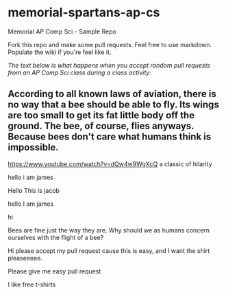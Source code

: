 # memorial-spartans-ap-cs
Memorial AP Comp Sci - Sample Repo

Fork this repo and make some pull requests. Feel free to use markdown.  Populate the wiki if you're feel like it.

_The text below is what happens when you accept random pull requests from an AP Comp Sci class during a class activity:_

## According to all known laws of aviation, there is no way that a bee should be able to fly. Its wings are too small to get its fat little body off the ground. The bee, of course, flies anyways. Because bees don't care what humans think is impossible.

https://www.youtube.com/watch?v=dQw4w9WgXcQ a classic of hilarity

hello i am james

Hello This is jacob

hello I am james

hi

Bees are fine just the way they are. Why should we as humans concern ourselves with the flight of a bee?

Hi please accept my pull request cause this is easy, and I want the shirt pleaseeeee.

Please give me easy pull request

I like free t-shirts
